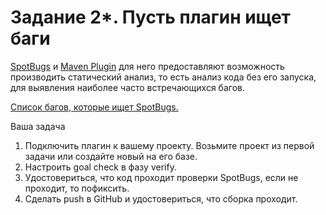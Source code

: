 # Задание 2*. Пусть плагин ищет баги 
[SpotBugs](https://spotbugs.github.io/) и [Maven Plugin](https://spotbugs.readthedocs.io/en/latest/maven.html) для него предоставляют возможность производить статический анализ, то есть анализ кода без его запуска, для выявления наиболее часто встречающихся багов.

[Список багов, которые ищет SpotBugs.](https://spotbugs.readthedocs.io/en/latest/bugDescriptions.html)

Ваша задача
 
1. Подключить плагин к вашему проекту. Возьмите проект из первой задачи или создайте новый на его базе.
2. Настроить goal check в фазу verify.
3. Удостовериться, что код проходит проверки SpotBugs, если не проходит, то пофиксить.
4. Сделать push в GitHub и удостовериться, что сборка проходит.